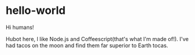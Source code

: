# hello-world

Hi humans!

Hubot here, l like Node.js and Coffeescript(that's what I'm made of!).
I've had tacos on the moon and find them far superior to Earth tocas.
